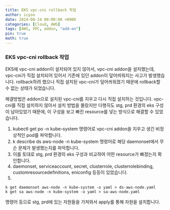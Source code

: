 ```yaml
---
title: EKS vpc-cni rollback 작업
author: icyou
date: 2024-08-24 00:00:00 +0900
categories: [Cloud, AWS]
tags: [AWS, VPC, addon, "add-on"]
pin: true
math: true
---
```


### EKS vpc-cni rollback 작업
EKS에 vpc-cni addon이 설치되어 있지 않아서, vpc-cni addon을 설치했는데, vpc-cni가 직접 설치되어 있어서 기존에 있던 addon이 덮어씌워지는 사고가 발생했습니다. rollback하려 했으나 직접 설치된 vpc-cni가 덮어씌워졌기 때문에 rollback할 수 없는 상태가 되었습니다.  

해결방법은 addon으로 설치된 vpc-cni를 지우고 다시 직접 설치하는 것입니다. vpc-cni를 직접 설치하지 않아서 설치 방법을 몰랐지만 다행히도 stg, prd 환경의 eks 구성이 남아있었기 때문에, 이 구성을 보고 빠진 resource를 넣는 방식으로 해결할 수 있었습니다.  

1. kubectl get po -n kube-system 명령어로 vpc-cni addon을 지우고 생긴 비정상적인 pod를 파악합니다.
2. k describe ds aws-node -n kube-system 명령어로 해당 daemonset에서 무슨 문제가 발생했는지를 파악합니다.
3. 이를 토대로 stg, prd 환경의 eks 구성과 비교하여 어떤 resource가 빠졌는지 확인합니다.
4. daemonset, serviceaccount, secret, clusterrole, clusterrolebinding, customresourcedefinitions, eniconfig 등등이 있었습니다.
5. 
```
k get daemonset aws-node -n kube-system -o yaml > ds-aws-node.yaml
k get sa aws-node -n kube-system -o yaml > sa-aws-node.yaml 
```
명령어 등으로 stg, prd에 있는 자원들을 가져와서 apply를 통해 자원을 설치합니다.